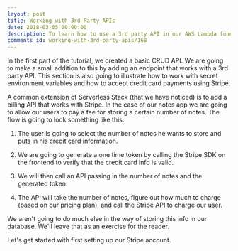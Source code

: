 ```yaml
---
layout: post
title: Working with 3rd Party APIs
date: 2018-03-05 00:00:00
description: To learn how to use a 3rd party API in our AWS Lambda functions, we are going to create a billing API using Stripe.
comments_id: working-with-3rd-party-apis/168
---
```


In the first part of the tutorial, we created a basic CRUD API. We are going to make a small addition to this by adding an endpoint that works with a 3rd party API. This section is also going to illustrate how to work with secret environment variables and how to accept credit card payments using Stripe.

A common extension of Serverless Stack (that we have noticed) is to add a billing API that works with Stripe. In the case of our notes app we are going to allow our users to pay a fee for storing a certain number of notes. The flow is going to look something like this:

1. The user is going to select the number of notes he wants to store and puts in his credit card information.

2. We are going to generate a one time token by calling the Stripe SDK on the frontend to verify that the credit card info is valid.

3. We will then call an API passing in the number of notes and the generated token.

4. The API will take the number of notes, figure out how much to charge (based on our pricing plan), and call the Stripe API to charge our user.

We aren't going to do much else in the way of storing this info in our database. We'll leave that as an exercise for the reader.

Let's get started with first setting up our Stripe account.
